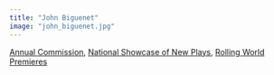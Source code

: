 ```yaml
---
title: "John Biguenet"
image: "john_biguenet.jpg"
---
```


[Annual Commission](/programs/commissions), [National Showcase of New Plays](/programs/national-showcase-of-new-plays), [Rolling World Premieres](/programs/rolling-world-premieres)
